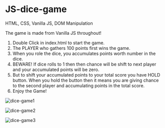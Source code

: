 # JS-dice-game
HTML, CSS, Vanilla JS, DOM Manipulation


The game is made from Vanilla JS throughout!

1. Double Click in index.html to start the game.
2. The PLAYER who gathers 100 points first wins the game.
3. When you role the dice, you accumulates points worth number in the dice.
4. BEWARE! If dice rolls to 1 then then chance will be shift to next player and your accumulated points will be zero.
5. But to shift your accumulated points to your total score you have HOLD button. When you hold the button then it means you are giving chance to the second player and accumulating points in the total score. 
6. Enjoy the Game!


![dice-game1](https://user-images.githubusercontent.com/54246887/143777585-45fa175d-70a1-4b6b-be42-f1f69f7157ae.JPG)

![dice-game2](https://user-images.githubusercontent.com/54246887/143777594-861fc6e6-8866-4da4-8455-66e544a4b447.JPG)

![dice-game3](https://user-images.githubusercontent.com/54246887/143777604-1632b726-b864-4d42-af69-a631ba299e4d.JPG)

